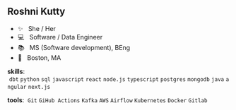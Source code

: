 ## Roshni Kutty 


  -  ✨  <span>&nbsp;</span>  She / Her
  -  :computer:  <span>&nbsp;</span>  Software / Data Engineer
  -  📚 <span>&nbsp;</span>  MS (Software development), BEng
  -  🏡 <span>&nbsp;</span>  Boston, MA


**skills**: <span>&nbsp;</span>`dbt`<span>&nbsp;</span>`python`<span>&nbsp;</span>`sql`<span>&nbsp;</span>`javascript`<span>&nbsp;</span>`react`<span>&nbsp;</span>`node.js`<span>&nbsp;</span>`typescript`<span>&nbsp;</span>`postgres`<span>&nbsp;</span>`mongodb`<span>&nbsp;</span>`java`<span>&nbsp;</span>`angular`<span>&nbsp;</span>`next.js`

**tools**: <span>&nbsp;</span>`Git`<span>&nbsp;</span>`GiHub Actions`<span>&nbsp;</span>`Kafka`<span>&nbsp;</span>`AWS`<span>&nbsp;</span>`Airflow`<span>&nbsp;</span>`Kubernetes`<span>&nbsp;</span>`Docker`<span>&nbsp;</span>`Gitlab`
